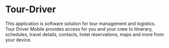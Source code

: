# Tour-Driver
This application is software solution for tour management and logistics. Tour Driver Mobile provides access for you and your crew to itinerary, schedules, travel details, contacts, hotel reservations, maps and more from your device.

